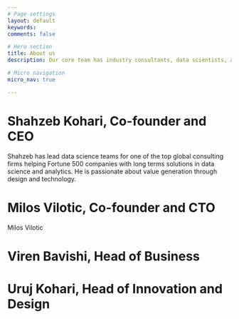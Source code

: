 ```yaml
---
# Page settings
layout: default
keywords:
comments: false

# Hero section
title: About us
description: Our core team has industry consultants, data scientists, and user experience experts. With over a decade of parallel experience.

# Micro navigation
micro_nav: true

---
```


# Shahzeb Kohari, Co-founder and CEO
Shahzeb has lead data science teams for one of the top global consulting firms helping Fortune 500 companies with long terms solutions in data science and analytics.
He is passionate about value generation through design and technology.


# Milos Vilotic, Co-founder and CTO
Milos Vilotic

# Viren Bavishi, Head of Business


# Uruj Kohari, Head of Innovation and Design

